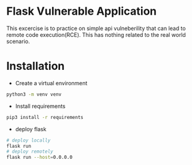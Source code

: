 # Flask Vulnerable Application

This excercise is to practice on simple api vulneberility that can lead to remote code execution(RCE). This has nothing related to the real world scenario.

# Installation

* Create a virtual environment
```bash
python3 -m venv venv
```

* Install requirements
```bash
pip3 install -r requirements
```

* deploy flask
```bash
# deploy locally
flask run
# deploy remotely
flask run --host=0.0.0.0
```
